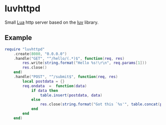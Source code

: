 # luvhttpd

Small [Lua](https://www.lua.org/) http server based on the [luv](https://github.com/luvit/luv) library.

## Example
      
```lua
require "luvhttpd"
	.create(8080, "0.0.0.0")
	.handle("GET", "^/hello/(.*)$", function(req, res)
		res.write(string.format("Hello %s!\r\n", req.params[1]))
		res.close()
	end)
	.handle("POST", "^/submit$", function(req, res)
		local postdata = {}
		req.ondata  =  function(data)
			if data then
				table.insert(postdata, data)
			else
				res.close(string.format("Got this `%s'", table.concat(postdata)))
			end
		end
	end)
```
